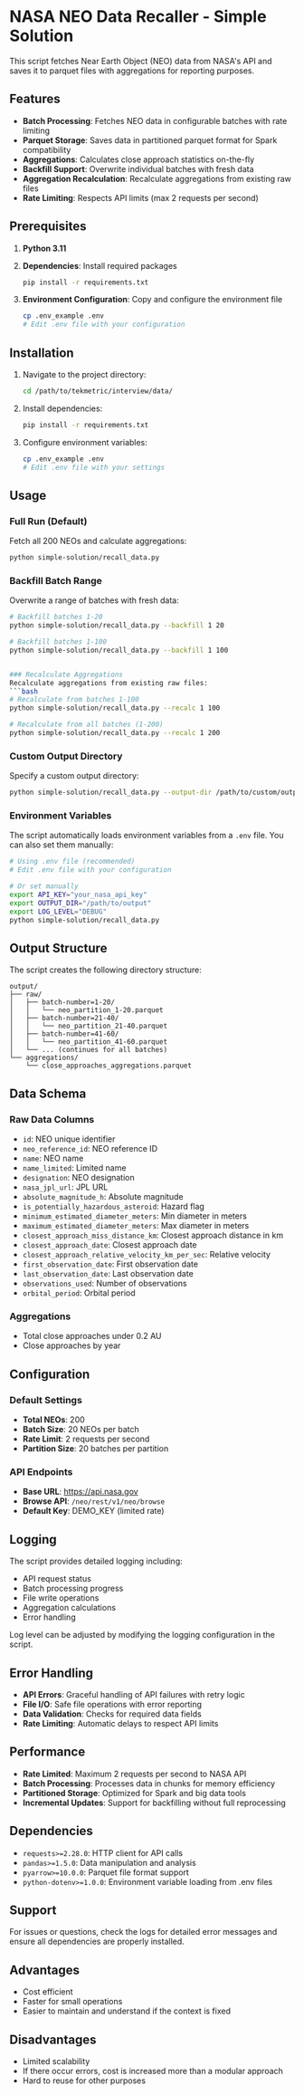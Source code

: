 # NASA NEO Data Recaller - Simple Solution

This script fetches Near Earth Object (NEO) data from NASA's API and saves it to parquet files with aggregations for reporting purposes.

## Features

- **Batch Processing**: Fetches NEO data in configurable batches with rate limiting
- **Parquet Storage**: Saves data in partitioned parquet format for Spark compatibility
- **Aggregations**: Calculates close approach statistics on-the-fly
- **Backfill Support**: Overwrite individual batches with fresh data
- **Aggregation Recalculation**: Recalculate aggregations from existing raw files
- **Rate Limiting**: Respects API limits (max 2 requests per second)

## Prerequisites

1. **Python 3.11**
2. **Dependencies**: Install required packages
   ```bash
   pip install -r requirements.txt
   ```

3. **Environment Configuration**: Copy and configure the environment file
   ```bash
   cp .env_example .env
   # Edit .env file with your configuration
   ```

## Installation

1. Navigate to the project directory:
   ```bash
   cd /path/to/tekmetric/interview/data/
   ```

2. Install dependencies:
   ```bash
   pip install -r requirements.txt
   ```

3. Configure environment variables:
   ```bash
   cp .env_example .env
   # Edit .env file with your settings
   ```

## Usage

### Full Run (Default)
Fetch all 200 NEOs and calculate aggregations:
```bash
python simple-solution/recall_data.py
```

### Backfill Batch Range
Overwrite a range of batches with fresh data:
```bash
# Backfill batches 1-20
python simple-solution/recall_data.py --backfill 1 20

# Backfill batches 1-100
python simple-solution/recall_data.py --backfill 1 100


### Recalculate Aggregations
Recalculate aggregations from existing raw files:
```bash
# Recalculate from batches 1-100
python simple-solution/recall_data.py --recalc 1 100

# Recalculate from all batches (1-200)
python simple-solution/recall_data.py --recalc 1 200
```

### Custom Output Directory
Specify a custom output directory:
```bash
python simple-solution/recall_data.py --output-dir /path/to/custom/output
```

### Environment Variables
The script automatically loads environment variables from a `.env` file. You can also set them manually:

```bash
# Using .env file (recommended)
# Edit .env file with your configuration

# Or set manually
export API_KEY="your_nasa_api_key"
export OUTPUT_DIR="/path/to/output"
export LOG_LEVEL="DEBUG"
python simple-solution/recall_data.py
```

## Output Structure

The script creates the following directory structure:

```
output/
├── raw/
│   ├── batch-number=1-20/
│   │   └── neo_partition_1-20.parquet
│   ├── batch-number=21-40/
│   │   └── neo_partition_21-40.parquet
│   ├── batch-number=41-60/
│   │   └── neo_partition_41-60.parquet
│   └── ... (continues for all batches)
└── aggregations/
    └── close_approaches_aggregations.parquet
```

## Data Schema

### Raw Data Columns
- `id`: NEO unique identifier
- `neo_reference_id`: NEO reference ID
- `name`: NEO name
- `name_limited`: Limited name
- `designation`: NEO designation
- `nasa_jpl_url`: JPL URL
- `absolute_magnitude_h`: Absolute magnitude
- `is_potentially_hazardous_asteroid`: Hazard flag
- `minimum_estimated_diameter_meters`: Min diameter in meters
- `maximum_estimated_diameter_meters`: Max diameter in meters
- `closest_approach_miss_distance_km`: Closest approach distance in km
- `closest_approach_date`: Closest approach date
- `closest_approach_relative_velocity_km_per_sec`: Relative velocity
- `first_observation_date`: First observation date
- `last_observation_date`: Last observation date
- `observations_used`: Number of observations
- `orbital_period`: Orbital period

### Aggregations
- Total close approaches under 0.2 AU
- Close approaches by year

## Configuration

### Default Settings
- **Total NEOs**: 200
- **Batch Size**: 20 NEOs per batch
- **Rate Limit**: 2 requests per second
- **Partition Size**: 20 batches per partition

### API Endpoints
- **Base URL**: https://api.nasa.gov
- **Browse API**: `/neo/rest/v1/neo/browse`
- **Default Key**: DEMO_KEY (limited rate)

## Logging

The script provides detailed logging including:
- API request status
- Batch processing progress
- File write operations
- Aggregation calculations
- Error handling

Log level can be adjusted by modifying the logging configuration in the script.

## Error Handling

- **API Errors**: Graceful handling of API failures with retry logic
- **File I/O**: Safe file operations with error reporting
- **Data Validation**: Checks for required data fields
- **Rate Limiting**: Automatic delays to respect API limits

## Performance

- **Rate Limited**: Maximum 2 requests per second to NASA API
- **Batch Processing**: Processes data in chunks for memory efficiency
- **Partitioned Storage**: Optimized for Spark and big data tools
- **Incremental Updates**: Support for backfilling without full reprocessing

## Dependencies

- `requests>=2.28.0`: HTTP client for API calls
- `pandas>=1.5.0`: Data manipulation and analysis
- `pyarrow>=10.0.0`: Parquet file format support
- `python-dotenv>=1.0.0`: Environment variable loading from .env files

## Support

For issues or questions, check the logs for detailed error messages and ensure all dependencies are properly installed.

## Advantages
- Cost efficient
- Faster for small operations
- Easier to maintain and understand if the context is fixed

## Disadvantages
- Limited scalability
- If there occur errors, cost is increased more than a modular approach 
- Hard to reuse for other purposes
